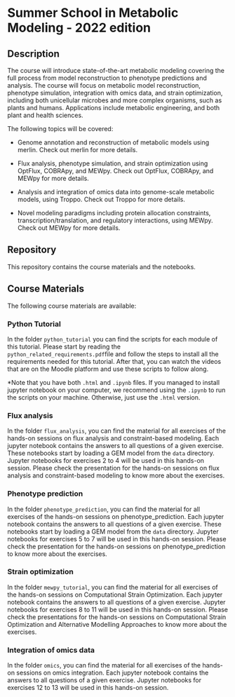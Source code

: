 # Summer School in Metabolic Modeling - 2022 edition

## Description
The course will introduce state-of-the-art metabolic modeling covering the full process from model reconstruction 
to phenotype predictions and analysis. 
The course will focus on metabolic model reconstruction, phenotype simulation, integration with omics data, 
and strain optimization, including both unicellular microbes and more complex organisms, such as plants and humans. 
Applications include metabolic engineering, and both plant and health sciences.

The following topics will be covered:
- Genome annotation and reconstruction of metabolic models using merlin. 
Check out merlin for more details.

- Flux analysis, phenotype simulation, and strain optimization using OptFlux, COBRApy, and MEWpy. 
Check out OptFlux, COBRApy, and MEWpy for more details.

- Analysis and integration of omics data into genome-scale metabolic models, using Troppo. 
Check out Troppo for more details.

- Novel modeling paradigms including protein allocation constraints, transcription/translation, and regulatory interactions, using MEWpy. 
Check out MEWpy for more details.


## Repository
This repository contains the course materials and the notebooks.


## Course Materials
The following course materials are available:

### Python Tutorial
In the folder `python_tutorial` you can find the scripts for each module of this tutorial. 
Please start by reading the `python_related_requirements.pdf`file and follow the steps to install all the requirements needed for this tutorial. 
After that, you can watch the videos that are on the Moodle platform and use these scripts to follow along. 

*Note that you have both `.html` and `.ipynb` files. If you managed to install jupyter notebook on your computer, 
we recommend using the `.ipynb` to run the scripts on your machine. Otherwise, just use the `.html` version.

### Flux analysis
In the folder `flux_analysis`, you can find the material for all exercises of the hands-on sessions on flux analysis and constraint-based modeling.
Each jupyter notebook contains the answers to all questions of a given exercise. These notebooks start by loading a GEM model from the `data` directory.
Jupyter notebooks for exercises 2 to 4 will be used in this hands-on session.
Please check the presentation for the hands-on sessions on flux analysis and constraint-based modeling to know more about the exercises.

### Phenotype prediction
In the folder `phenotype_prediction`, you can find the material for all exercises of the hands-on sessions on phenotype_prediction.
Each jupyter notebook contains the answers to all questions of a given exercise. These notebooks start by loading a GEM model from the `data` directory.
Jupyter notebooks for exercises 5 to 7 will be used in this hands-on session.
Please check the presentation for the hands-on sessions on phenotype_prediction to know more about the exercises.

### Strain optimization
In the folder `mewpy_tutorial`, you can find the material for all exercises of the hands-on sessions on Computational Strain Optimization.
Each jupyter notebook contains the answers to all questions of a given exercise.
Jupyter notebooks for exercises 8 to 11 will be used in this hands-on session.
Please check the presentations for the hands-on sessions on Computational Strain Optimization and Alternative Modelling Approaches to know more about the exercises.

### Integration of omics data
In the folder `omics`, you can find the material for all exercises of the hands-on sessions on omics integration.
Each jupyter notebook contains the answers to all questions of a given exercise.
Jupyter notebooks for exercises 12 to 13 will be used in this hands-on session.
